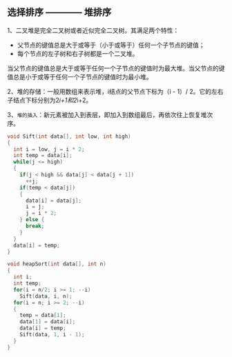 ## 选择排序 ———— 堆排序

1、二叉堆是完全二叉树或者近似完全二叉树。其满足两个特性：
* 父节点的键值总是大于或等于（小于或等于）任何一个子节点的键值；
* 每个节点的左子树和右子树都是一个二叉堆。

当父节点的键值总是大于或等于任何一个子节点的键值时为最大堆。当父节点的键值总是小于或等于任何一个子节点的键值时为最小堆。

2、堆的存储：一般用数组来表示堆，i结点的父节点下标为（i - 1）/ 2。它的左右子结点下标分别为2*i+1和2*i+2。

3、``堆的插入``：新元素被加入到表层，即加入到数组最后，再依次往上恢复堆次序。

```cpp
void Sift(int data[], int low, int high)
{
  int i = low, j = i * 2;
  int temp = data[i];
  while(j <= high)
  {
    if(j < high && data[j] < data[j + 1])
      ++j;
    if(temp < data[j])
    {
      data[i] = data[j];
      i = j;
      j = i * 2;
    } else {
      break;
    }
  }
  data[i] = temp;
}

void heapSort(int data[], int n)
{
  int i;
  int temp;
  for(i = n/2; i >= 1; --i)
    Sift(data, i, n);
  for(i = n; i >= 2; --i)
  {
    temp = data[1];
    data[1] = data[i];
    data[i] = temp;
    Sift(data, 1, i - 1);
  }
}
```
